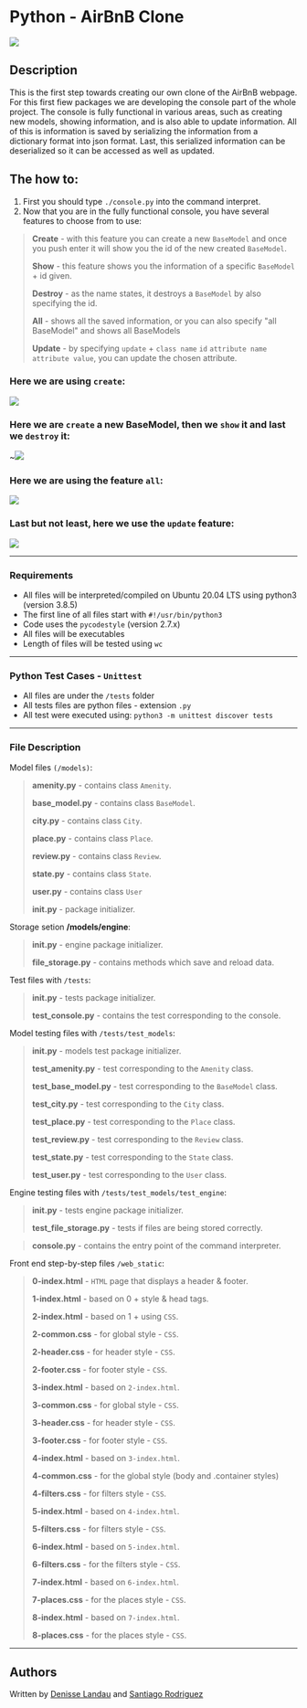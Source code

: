 # Python - AirBnB Clone

![](https://i.imgur.com/EKbgvKF.png)

## Description

This is the first step towards creating our own clone of the AirBnB webpage. For this first fiew packages we are developing the console part of the whole project. The console is fully functional in various areas, such as creating new models, showing information, and is also able to update information. All of this is information is saved by serializing the information from a dictionary format into json format. Last, this serialized information can be deserialized so it can be accessed as well as updated.

## The how to:

1) First you should type ``./console.py`` into the command interpret.
2) Now that you are in the fully functional console, you have several features to choose from to use:

> **Create** - with this feature you can create a new ``BaseModel`` and once you push enter it will show you the id of the new created ``BaseModel``.
>
> **Show** - this feature shows you the information of a specific ``BaseModel`` + id given.
>
> **Destroy** - as the name states, it destroys a ``BaseModel`` by also specifying the id.
>
> **All** - shows all the saved information, or you can also specify "all BaseModel" and shows all BaseModels
>
> **Update** - by specifying ``update`` + ``class name`` ``id`` ``attribute name`` ``attribute value``, you can update the chosen attribute.

### Here we are using ``create``:

![](https://i.imgur.com/0r6pa16.jpg)

### Here we are ``create`` a new BaseModel, then we ``show`` it and last we ``destroy`` it:

~![](https://i.imgur.com/J7LMw6N.jpg)

### Here we are using the feature ``all``:

![](https://i.imgur.com/QFdx6Ji.jpg)

### Last but not least, here we use the ``update`` feature:

![](https://i.imgur.com/aolvu6D.jpg)

---

### Requirements

- All files will be interpreted/compiled on Ubuntu 20.04 LTS using python3 (version 3.8.5)
- The first line of all files start with ``#!/usr/bin/python3``
- Code uses the ``pycodestyle`` (version 2.7.x)
- All files will be executables
- Length of files will be tested using ``wc``

---
### Python Test Cases - ``Unittest``

- All files are under the ``/tests`` folder
- All tests files are python files - extension ``.py``
- All test were executed using: ``python3 -m unittest discover tests``

---

### File Description

Model files ``(/models)``:
>**amenity.py** - contains class ``Amenity``.
>
>**base_model.py** - contains class ``BaseModel``.
>
>**city.py** - contains class ``City``.
>
> **place.py** - contains class ``Place``.
>
> **review.py** - contains class ``Review``.
>
> **state.py** - contains class ``State``.
>
> **user.py** - contains class ``User``
>
> **__init__.py** - package initializer.

Storage setion **/models/engine**:

>**__init__.py** - engine package initializer.
>
> **file_storage.py** - contains methods which save and reload data.

Test files with ``/tests``:
>**__init__.py** - tests package initializer.
>
>**test_console.py** - contains the test corresponding to the console.

Model testing files with ``/tests/test_models``:
>**__init__.py** - models test package initializer.
>
>**test_amenity.py** - test corresponding to the ``Amenity`` class.
>
>**test_base_model.py** - test corresponding to the ``BaseModel`` class.
>
>**test_city.py** - test corresponding to the ``City`` class.
>
>**test_place.py** - test corresponding to the ``Place`` class.
>
>**test_review.py** - test corresponding to the ``Review`` class.
>
>**test_state.py** - test corresponding to the ``State`` class.
>
>**test_user.py** - test corresponding to the ``User`` class.

Engine testing files with ``/tests/test_models/test_engine``:
>**__init__.py** - tests engine package initializer.
>
>**test_file_storage.py** - tests if files are being stored correctly.

>**console.py** - contains the entry point of the command interpreter.

Front end step-by-step files ``/web_static``:
>**0-index.html** - ``HTML`` page that displays a header & footer.
>
>**1-index.html** - based on 0 + style & head tags.
>
>**2-index.html** - based on 1 + using ``CSS``.
>
>**2-common.css** - for global style - ``CSS``.
>
>**2-header.css** - for header style - ``CSS``.
>
>**2-footer.css** - for footer style - ``CSS``.
>
>**3-index.html** - based on ``2-index.html``.
>
>**3-common.css** - for global style - ``CSS``.
>
>**3-header.css** - for header style - ``CSS``.
>
>**3-footer.css** - for footer style - ``CSS``.
>
>**4-index.html** - based on ``3-index.html``.
>
>**4-common.css** - for the global style (body and .container styles)
>
>**4-filters.css** - for filters style - ``CSS``.
>
>**5-index.html** - based on ``4-index.html``.
>
>**5-filters.css** - for filters style - ``CSS``.
>
>**6-index.html** - based on ``5-index.html``.
>
>**6-filters.css** - for the filters style - ``CSS``.
>
>**7-index.html** - based on ``6-index.html``.
>
>**7-places.css** - for the places style - ``CSS``.
>
>**8-index.html** - based on ``7-index.html``.
>
>**8-places.css** - for the places style - ``CSS``.
---

## Authors

Written by [Denisse Landau](https://www.linkedin.com/in/denisselandau/ "Denisse Landau") and [Santiago Rodriguez](https://www.linkedin.com/in/santiago-rodriguez-a1901b246 "Santiago Rodriguez")
